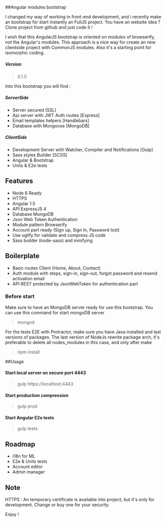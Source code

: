 
##Angular modules bootstrap

I changed my way of working in front-end development, and i recently make an bootstrap for start instantly an FullJS project. You have an website idea ? Clone project from github and just code it !

I wish that this AngularJS bootstrap is oriented on modules of browserify, not the Angular's modules. This approach is a nice way for create an new clientside project with CommonJS modules. Also it's a starting point for isomorphic coding.

##### Version
> 0.1.0

Into this bootstrap you will find :
##### ServerSide
* Server secured (SSL)
* Api server with JWT Auth routes [Express]
* Email templates helpers [Handlebars]
* Database with Mongoose [MongoDB]

##### ClientSide
* Development Server with Watcher, Compiler and Notifications [Gulp]
* Sass styles Builder [SCSS]
* Angular & Bootstrap
* Units & E2e tests

## Features
- Node 6 Ready
- HTTPS
- Angular 1.5
- API ExpressJS 4
- Database MongoDB
- Json Web Token Authentication
- Module pattern Browserify
- Account part ready (Sign up, Sign In, Password lost)
- Use uglify for validate and compress JS code
- Sass builder (node-sass) and minifying

## Boilerplate
- Basic routes Client (Home, About, Contact)
- Auth module with steps, sign-in, sign-out, forgot password and resend activation email
- API REST protected by JsonWebToken for authentication part

### Before start
Make sure to have an MongoDB server ready for use this bootstrap.
You can use this command for start mongoDB server
> mongod

For the tests E2E with Protractor, make sure you have Java installed and last versions of packages. The last version of NodeJs rewrite package arch, it's preferable to delete all nodes_modules in this case, and only after make
> npm install


##Usage

#### Start local server on secure port 4443
> gulp
> https://localhost:4443

#### Start production compression
> gulp prod

#### Start Angular E2e tests
> gulp tests

## Roadmap
- i18n for ML
- E2e & Units tests
- Account editor
- Admin manager

## Note
HTTPS : An temporary certificate is available into project, but it's only for development. Change or buy one for your security.

Enjoy !
